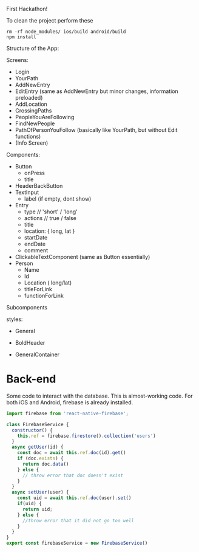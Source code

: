First Hackathon!

To clean the project perform these

```
rm -rf node_modules/ ios/build android/build
npm install
```

Structure of the App:

Screens:

- Login
- YourPath
- AddNewEntry
- EditEntry (same as AddNewEntry but minor changes, information preloaded)
- AddLocation
- CrossingPaths
- PeopleYouAreFollowing
- FindNewPeople
- PathOfPersonYouFollow (basically like YourPath, but without Edit functions)
- (Info Screen)

Components:

- Button
  - onPress
  - title
- HeaderBackButton
- TextInput
  - label (if empty, dont show)
- Entry
  - type // 'short' / 'long'
  - actions // true / false
  - title
  - location: { long, lat }
  - startDate
  - endDate
  - comment
- ClickableTextComponent (same as Button essentially)
- Person
  - Name
  - Id
  - Location ( long/lat)
  - titleForLink
  - functionForLink


Subcomponents


styles:
- General
- BoldHeader


- GeneralContainer

# Back-end
Some code to interact with the database. This is almost-working code. For both iOS and Android, firebase is already installed.
```javascript
import firebase from 'react-native-firebase';

class FirebaseService {
  constructor() {
    this.ref = firebase.firestore().collection('users')
  }
  async getUser(id) {
    const doc = await this.ref.doc(id).get()
    if (doc.exists) {
      return doc.data()
    } else {
      // throw error that doc doesn't exist
    }
  }
  async setUser(user) {
    const uid = await this.ref.doc(user).set()
    if(uid) {
      return uid;
    } else {
      //throw error that it did not go too well
    }
  }
}
export const firebaseService = new FirebaseService()
```
